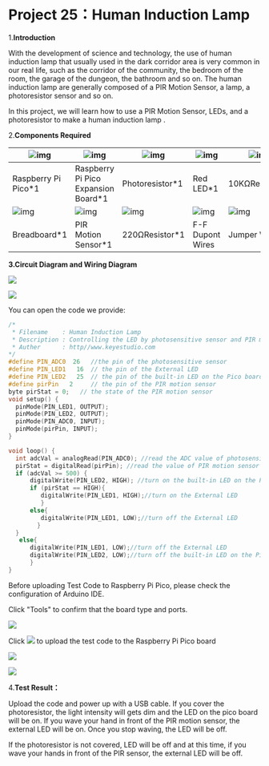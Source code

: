 # Project 25：Human Induction Lamp

1.**Introduction**

With the development of science and technology, the use of human induction lamp that usually used in the dark corridor area is very common in our real life, such as the corridor of the community, the bedroom of the room, the garage of the dungeon, the bathroom and so on. The human induction lamp are generally composed of a PIR Motion Sensor, a lamp, a photoresistor sensor and so on. 

In this project, we will learn how to use a PIR Motion Sensor, LEDs, and a photoresistor to make a human induction lamp .



2.**Components Required**

| ![img](media/wps1-16841278992331.png) | ![img](media/wps2-16841279011032.jpg) | ![img](media/wps3-16841279032833.jpg) | ![img](media/wps4-16841279052134.jpg) | ![img](media/wps5-16841279576935.jpg)   |                                         |
| ------------------------------------- | ------------------------------------- | ------------------------------------- | ------------------------------------- | --------------------------------------- | --------------------------------------- |
| Raspberry Pi Pico*1                   | Raspberry Pi Pico Expansion Board*1   | Photoresistor*1                       | Red LED*1                             | 10KΩResistor*1                          |                                         |
| ![img](media/wps6-16841279753076.jpg) | ![img](media/wps7-16841279765087.jpg) | ![img](media/wps8-16841279785188.jpg) | ![img](media/wps9-16841279797639.jpg) | ![img](media/wps10-168412798098010.jpg) | ![img](media/wps11-168412798235811.jpg) |
| Breadboard*1                          | PIR Motion Sensor*1                   | 220ΩResistor*1                        | F-F Dupont Wires                      | Jumper Wires                            | USB Cable*1                             |



**3.Circuit Diagram and Wiring Diagram**

![](../media/79c069794eed2b3eb611f4aee7952862.png)

![](../media/643c9552a922ed3ddde80be42481481d.png)

You can open the code we provide:


```c
/*  
 * Filename    : Human Induction Lamp
 * Description : Controlling the LED by photosensitive sensor and PIR motion sensor.
 * Auther      : http//www.keyestudio.com
*/
#define PIN_ADC0  26   //the pin of the photosensitive sensor
#define PIN_LED1   16  // the pin of the External LED
#define PIN_LED2   25  // the pin of the built-in LED on the Pico board
#define pirPin   2     // the pin of the PIR motion sensor
byte pirStat = 0;   // the state of the PIR motion sensor
void setup() {
  pinMode(PIN_LED1, OUTPUT);
  pinMode(PIN_LED2, OUTPUT);
  pinMode(PIN_ADC0, INPUT);
  pinMode(pirPin, INPUT);
}

void loop() {
  int adcVal = analogRead(PIN_ADC0); //read the ADC value of photosensitive sensor
  pirStat = digitalRead(pirPin); //read the value of PIR motion sensor
  if (adcVal >= 500) {
      digitalWrite(PIN_LED2, HIGH); //turn on the built-in LED on the Pico board 
      if (pirStat == HIGH){
         digitalWrite(PIN_LED1, HIGH);//turn on the External LED
         } 
      else{
         digitalWrite(PIN_LED1, LOW);//turn off the External LED   
        }
  }
   else{
      digitalWrite(PIN_LED1, LOW);//turn off the External LED
      digitalWrite(PIN_LED2, LOW);//turn off the built-in LED on the Pico board
      }
}
```


Before uploading Test Code to Raspberry Pi Pico, please check the configuration of Arduino IDE.

Click "Tools" to confirm that the board type and ports.

![](../media/1dae7f871f5faf595a1be8d0ca3f2d80.png)

Click ![](../media/b0d41283bf5ae66d2d5ab45db15331ba.png) to upload the test code to the Raspberry Pi Pico board

![](../media/e7f0776cb281a479ff6792223bbe6438.png)

![](../media/e12cb6eb32646c284d1420c4ada3f932.png)

4.**Test Result：**

Upload the code and power up with a USB cable. If you cover the photoresistor, the light intensity will gets dim and the LED on the pico board will be on. If you wave your hand in front of the PIR motion sensor, the external LED will be on. Once you stop waving, the LED will be off.

If the photoresistor is not covered, LED will be off and at this time, if you wave your hands in front of the PIR sensor, the external LED will be off.
